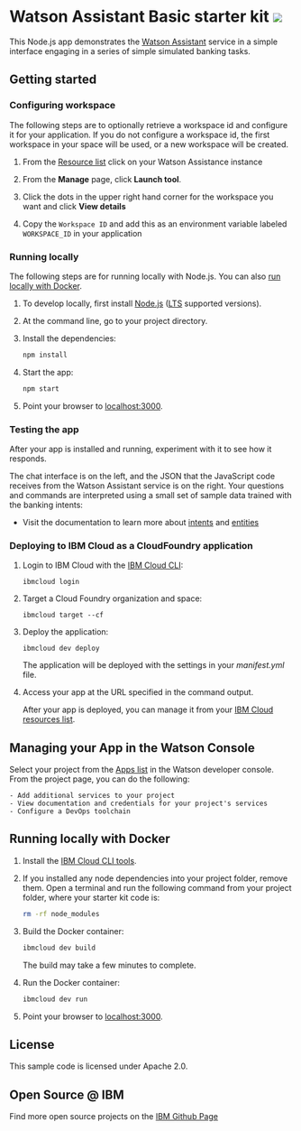 # Watson Assistant Basic starter kit [![](https://img.shields.io/badge/IBM_Cloud-powered-blue.svg)](https://bluemix.net)

This Node.js app demonstrates the [Watson Assistant](https://www.ibm.com/cloud/watson-assistant/) service in a simple interface engaging in a series of simple simulated banking tasks.

## Getting started

### Configuring workspace

The following steps are to optionally retrieve a workspace id and configure it for your application. If you do not configure a workspace id, the first workspace in your space will be used, or a new workspace will be created.

1. From the [Resource list](https://cloud.ibm.com/resources) click on your Watson Assistance instance

1. From the **Manage** page, click **Launch tool**.

1. Click the dots in the upper right hand corner for the workspace you want and click **View details**

1. Copy the `Workspace ID` and add this as an environment variable labeled `WORKSPACE_ID` in your application

### Running locally

The following steps are for running locally with Node.js. You can also [run locally with Docker](#running-locally-with-docker).

1. To develop locally, first install [Node.js](https://nodejs.org) ([LTS](https://github.com/nodejs/Release) supported versions).

1. At the command line, go to your project directory.

1. Install the dependencies:

    ```sh
    npm install
    ```

1. Start the app:

    ```sh
    npm start
    ```

1. Point your browser to [localhost:3000](http://localhost:3000).

### Testing the app

After your app is installed and running, experiment with it to see how it responds.

The chat interface is on the left, and the JSON that the JavaScript code receives from the Watson Assistant service is on the right. Your questions and commands are interpreted using a small set of sample data trained with the banking intents:

* Visit the documentation to learn more about [intents](https://cloud.ibm.com/docs/services/assistant/intents.html#defining-intents) and [entities](https://cloud.ibm.com/docs/services/assistant/entities.html#defining-entities)



### Deploying to IBM Cloud as a CloudFoundry application

1. Login to IBM Cloud with the [IBM Cloud CLI](https://cloud.ibm.com/docs/cli/index.html#overview):

    ```
    ibmcloud login
    ```

1. Target a Cloud Foundry organization and space:

    ```
    ibmcloud target --cf
    ```

1. Deploy the application:

    ```
    ibmcloud dev deploy
    ```
    The application will be deployed with the settings in your *manifest.yml* file.

1. Access your app at the URL specified in the command output.

    After your app is deployed, you can manage it from your [IBM Cloud resources list](https://cloud.ibm.com/resources).


## Managing your App in the Watson Console

Select your project from the [Apps list](https://cloud.ibm.com/developer/watson/apps) in the Watson developer console. From the project page, you can do the following:

    - Add additional services to your project
    - View documentation and credentials for your project's services
    - Configure a DevOps toolchain

## Running locally with Docker

1. Install the [IBM Cloud CLI tools](https://cloud.ibm.com/docs/cli/index.html#overview).

1. If you installed any node dependencies into your project folder, remove them. Open a terminal and run the following command from your project folder, where your starter kit code is:

    ```sh
    rm -rf node_modules
    ```

1. Build the Docker container:

    ```sh
    ibmcloud dev build
    ```

    The build may take a few minutes to complete.

1. Run the Docker container:

    ```sh
    ibmcloud dev run
    ```

1. Point your browser to [localhost:3000](http://localhost:3000).

## License

  This sample code is licensed under Apache 2.0.

## Open Source @ IBM

  Find more open source projects on the [IBM Github Page](http://ibm.github.io/)
